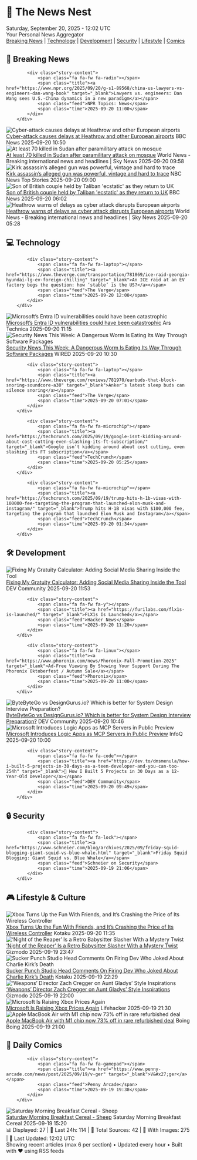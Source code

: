 <!-- Processing 54 RSS feeds at 2025-09-20 12:02:24 UTC -->
<!-- Processing: XKCD -->
<!-- Processing: Saturday Morning Breakfast Cereal -->
<!-- Processing: Penny Arcade -->
<!-- Processing: Garfield -->
<!-- Processing: Questionable Content -->
<!-- Processing: BBC World News -->
<!-- Processing: BBC Breaking News -->
<!-- Processing: NPR News -->
<!-- Processing: Associated Press Breaking -->
<!-- Processing: NBC News Breaking -->
<!-- Processing: Guardian World News -->
<!-- Processing: Sky News World -->
<!-- Processing: The Verge -->
<!-- Processing: Ars Technica -->
<!-- Processing: Slashdot -->
<!-- Processing: Lobsters Python -->
<!-- Processing: Hacker News -->
<!-- Processing: Dev.to -->
<!-- Processing: Phoronix Linux News -->
<!-- Processing: It's FOSS -->
<!-- Processing: Linux.com -->
<!-- Processing: Red Hat Blog -->
<!-- Processing: GitHub Blog -->
<!-- Processing: InfoQ -->
<!-- Processing: The Pragmatic Engineer -->
<!-- Processing: Kotaku -->
<!-- Processing: Boing Boing -->
<!-- Processing: Schneier on Security -->
<!-- Generated 9 new posts out of 28 feeds processed -->
<div class="newspaper-header">
    <h1 class="newspaper-title">📰 The News Nest</h1>
    <div class="newspaper-date">Saturday, September 20, 2025 - 12:02 UTC</div>
    <div class="newspaper-subtitle">Your Personal News Aggregator</div>
</div>

<div class="newspaper-nav">
    <a href="#breaking">Breaking News</a> |
    <a href="#tech">Technology</a> |
    <a href="#dev">Development</a> |
    <a href="#security">Security</a> |
    <a href="#lifestyle">Lifestyle</a> |
    <a href="#webcomics">Comics</a>
</div>

<div class="news-section breaking-news" id="breaking">
<h2 class="section-header">🚨 Breaking News</h2>
<div class="stories-container">
<div class="story">
            
            <div class="story-content">
                <span class="fa fa-fw fa-radio"></span>
                <span class="title"><a href="https://www.npr.org/2025/09/20/g-s1-89568/china-us-lawyers-vs-engineers-dan-wang-book" target="_blank">Lawyers vs. engineers: Dan Wang sees U.S.-China dynamics in a new paradigm</a></span>
                <span class="feed">NPR Topics: News</span>
                <span class="time">2025-09-20 11:00</span>
            </div>
        </div>
<div class="story">
            <img src="https://ichef.bbci.co.uk/ace/standard/240/cpsprodpb/4d98/live/11cab050-960e-11f0-9cf6-cbf3e73ce2b9.jpg" alt="Cyber-attack causes delays at Heathrow and other European airports" class="story-image" loading="lazy" onerror="this.style.display='none'">
            <div class="story-content">
                <span class="fa fa-fw fa-flag"></span>
                <span class="title"><a href="https://www.bbc.com/news/articles/c3drpgv33pxo?at_medium=RSS&at_campaign=rss" target="_blank">Cyber-attack causes delays at Heathrow and other European airports</a></span>
                <span class="feed">BBC News</span>
                <span class="time">2025-09-20 10:50</span>
            </div>
        </div>
<div class="story">
            <img src="https://e3.365dm.com/25/09/1920x1080/skynews-sudan-rsf-sudan-army_7026005.png?20250920113206" alt="At least 70 killed in Sudan after paramilitary attack on mosque" class="story-image" loading="lazy" onerror="this.style.display='none'">
            <div class="story-content">
                <span class="fa fa-fw fa-satellite"></span>
                <span class="title"><a href="https://news.sky.com/story/at-least-70-killed-in-sudan-after-paramilitary-attack-on-mosque-13434497" target="_blank">At least 70 killed in Sudan after paramilitary attack on mosque</a></span>
                <span class="feed">World News - Breaking international news and headlines | Sky News</span>
                <span class="time">2025-09-20 09:58</span>
            </div>
        </div>
<div class="story">
            <img src="https://media-cldnry.s-nbcnews.com/image/upload/t_fit_1500w/rockcms/2025-09/250911-charlie-kirk-investigation-mn-1241-a18d95.jpg" alt="Kirk assassin’s alleged gun was powerful, vintage and hard to trace" class="story-image" loading="lazy" onerror="this.style.display='none'">
            <div class="story-content">
                <span class="fa fa-fw fa-broadcast-tower"></span>
                <span class="title"><a href="https://www.nbcnews.com/news/us-news/kirk-assassins-alleged-gun-was-powerful-vintage-hard-trace-rcna231334" target="_blank">Kirk assassin’s alleged gun was powerful, vintage and hard to trace</a></span>
                <span class="feed">NBC News Top Stories</span>
                <span class="time">2025-09-20 09:00</span>
            </div>
        </div>
<div class="story">
            <img src="https://ichef.bbci.co.uk/ace/standard/240/cpsprodpb/8658/live/2f0ef280-95ea-11f0-90f2-5f87cb020b24.jpg" alt="Son of British couple held by Taliban &#x27;ecstatic&#x27; as they return to UK" class="story-image" loading="lazy" onerror="this.style.display='none'">
            <div class="story-content">
                <span class="fa fa-fw fa-flag"></span>
                <span class="title"><a href="https://www.bbc.com/news/articles/cly6ve2dg66o?at_medium=RSS&at_campaign=rss" target="_blank">Son of British couple held by Taliban &#x27;ecstatic&#x27; as they return to UK</a></span>
                <span class="feed">BBC News</span>
                <span class="time">2025-09-20 06:02</span>
            </div>
        </div>
<div class="story">
            <img src="https://e3.365dm.com/25/03/1920x1080/skynews-heathrow-tarmac-airplanes_6862901.jpg?20250321081313" alt="Heathrow warns of delays as cyber attack disrupts European airports" class="story-image" loading="lazy" onerror="this.style.display='none'">
            <div class="story-content">
                <span class="fa fa-fw fa-satellite"></span>
                <span class="title"><a href="https://news.sky.com/story/heathrow-warns-of-delays-as-cyber-attack-disrupts-european-airports-13434407" target="_blank">Heathrow warns of delays as cyber attack disrupts European airports</a></span>
                <span class="feed">World News - Breaking international news and headlines | Sky News</span>
                <span class="time">2025-09-20 05:28</span>
            </div>
        </div>
</div>
</div>
<div class="news-section tech-news" id="tech">
<h2 class="section-header">💻 Technology</h2>
<div class="stories-container">
<div class="story">
            
            <div class="story-content">
                <span class="fa fa-fw fa-laptop"></span>
                <span class="title"><a href="https://www.theverge.com/transportation/781869/ice-raid-georgia-hyundai-lg-ev-foreign-chilling" target="_blank">An ICE raid at an EV factory begs the question: how ‘stable’ is the US?</a></span>
                <span class="feed">The Verge</span>
                <span class="time">2025-09-20 12:00</span>
            </div>
        </div>
<div class="story">
            <img src="https://cdn.arstechnica.net/wp-content/uploads/2023/07/getty-microsoft-padlock-500x500.jpg" alt="Microsoft’s Entra ID vulnerabilities could have been catastrophic" class="story-image" loading="lazy" onerror="this.style.display='none'">
            <div class="story-content">
                <span class="fa fa-fw fa-cog"></span>
                <span class="title"><a href="https://arstechnica.com/security/2025/09/microsofts-entra-id-vulnerabilities-could-have-been-catastrophic/" target="_blank">Microsoft’s Entra ID vulnerabilities could have been catastrophic</a></span>
                <span class="feed">Ars Technica</span>
                <span class="time">2025-09-20 11:15</span>
            </div>
        </div>
<div class="story">
            <img src="https://media.wired.com/photos/68cddca0d2de985e53a79870/master/pass/Security-News-Roundup-Dangerous-Worm-Is-Eating-Its-Way-Through-Software-Packages-SecurityMCDDUNE_WB090.jpg" alt="Security News This Week: A Dangerous Worm Is Eating Its Way Through Software Packages" class="story-image" loading="lazy" onerror="this.style.display='none'">
            <div class="story-content">
                <span class="fa fa-fw fa-bolt"></span>
                <span class="title"><a href="https://www.wired.com/story/a-dangerous-worm-is-eating-its-way-through-software-packages/" target="_blank">Security News This Week: A Dangerous Worm Is Eating Its Way Through Software Packages</a></span>
                <span class="feed">WIRED</span>
                <span class="time">2025-09-20 10:30</span>
            </div>
        </div>
<div class="story">
            
            <div class="story-content">
                <span class="fa fa-fw fa-laptop"></span>
                <span class="title"><a href="https://www.theverge.com/reviews/781970/earbuds-that-block-snoring-soundcore-a30" target="_blank">Anker’s latest sleep buds can silence snoring</a></span>
                <span class="feed">The Verge</span>
                <span class="time">2025-09-20 07:01</span>
            </div>
        </div>
<div class="story">
            
            <div class="story-content">
                <span class="fa fa-fw fa-microchip"></span>
                <span class="title"><a href="https://techcrunch.com/2025/09/19/google-isnt-kidding-around-about-cost-cutting-even-slashing-its-ft-subscription/" target="_blank">Google isn’t kidding around about cost cutting, even slashing its FT subscription</a></span>
                <span class="feed">TechCrunch</span>
                <span class="time">2025-09-20 05:25</span>
            </div>
        </div>
<div class="story">
            
            <div class="story-content">
                <span class="fa fa-fw fa-microchip"></span>
                <span class="title"><a href="https://techcrunch.com/2025/09/19/trump-hits-h-1b-visas-with-100000-fee-targeting-the-program-that-launched-elon-musk-and-instagram/" target="_blank">Trump hits H-1B visas with $100,000 fee, targeting the program that launched Elon Musk and Instagram</a></span>
                <span class="feed">TechCrunch</span>
                <span class="time">2025-09-20 01:34</span>
            </div>
        </div>
</div>
</div>
<div class="news-section dev-news" id="dev">
<h2 class="section-header">🛠️ Development</h2>
<div class="stories-container">
<div class="story">
            <img src="https://media2.dev.to/dynamic/image/width=800%2Cheight=%2Cfit=scale-down%2Cgravity=auto%2Cformat=auto/https%3A%2F%2Fdev-to-uploads.s3.amazonaws.com%2Fuploads%2Farticles%2Fnhg1nuxajl6joy3lsyt7.png" alt="Fixing My Gratuity Calculator: Adding Social Media Sharing Inside the Tool" class="story-image" loading="lazy" onerror="this.style.display='none'">
            <div class="story-content">
                <span class="fa fa-fw fa-code"></span>
                <span class="title"><a href="https://dev.to/ahsan_aman_fc0573aefd4526/fixing-my-gratuity-calculator-adding-social-media-sharing-inside-the-tool-5f67" target="_blank">Fixing My Gratuity Calculator: Adding Social Media Sharing Inside the Tool</a></span>
                <span class="feed">DEV Community</span>
                <span class="time">2025-09-20 11:53</span>
            </div>
        </div>
<div class="story">
            
            <div class="story-content">
                <span class="fa fa-fw fa-y"></span>
                <span class="title"><a href="https://furilabs.com/flx1s-is-launched/" target="_blank">FLX1s Is Launched</a></span>
                <span class="feed">Hacker News</span>
                <span class="time">2025-09-20 11:20</span>
            </div>
        </div>
<div class="story">
            
            <div class="story-content">
                <span class="fa fa-fw fa-linux"></span>
                <span class="title"><a href="https://www.phoronix.com/news/Phoronix-Fall-Promotion-2025" target="_blank">Ad-Free Viewing By Showing Your Support During The Phoronix Oktoberfest / Autumn Sale</a></span>
                <span class="feed">Phoronix</span>
                <span class="time">2025-09-20 11:00</span>
            </div>
        </div>
<div class="story">
            <img src="https://media2.dev.to/dynamic/image/width=800%2Cheight=%2Cfit=scale-down%2Cgravity=auto%2Cformat=auto/https%3A%2F%2Fdev-to-uploads.s3.amazonaws.com%2Fuploads%2Farticles%2F5cr5ipoljprbxsx9phb6.png" alt="ByteByteGo vs DesignGurus.io? Which is better for System Design Interview Preparation?" class="story-image" loading="lazy" onerror="this.style.display='none'">
            <div class="story-content">
                <span class="fa fa-fw fa-code"></span>
                <span class="title"><a href="https://dev.to/somadevtoo/bytebytego-vs-designgurusio-which-is-better-for-system-design-interview-preparation-2e1o" target="_blank">ByteByteGo vs DesignGurus.io? Which is better for System Design Interview Preparation?</a></span>
                <span class="feed">DEV Community</span>
                <span class="time">2025-09-20 10:46</span>
            </div>
        </div>
<div class="story">
            <img src="https://res.infoq.com/news/2025/09/microsoft-logic-apps-mcp-servers/en/headerimage/generatedHeaderImage-1758189743474.jpg" alt="Microsoft Introduces Logic Apps as MCP Servers in Public Preview" class="story-image" loading="lazy" onerror="this.style.display='none'">
            <div class="story-content">
                <span class="fa fa-fw fa-info-circle"></span>
                <span class="title"><a href="https://www.infoq.com/news/2025/09/microsoft-logic-apps-mcp-servers/?utm_campaign=infoq_content&utm_source=infoq&utm_medium=feed&utm_term=global" target="_blank">Microsoft Introduces Logic Apps as MCP Servers in Public Preview</a></span>
                <span class="feed">InfoQ</span>
                <span class="time">2025-09-20 10:00</span>
            </div>
        </div>
<div class="story">
            
            <div class="story-content">
                <span class="fa fa-fw fa-code"></span>
                <span class="title"><a href="https://dev.to/dmsmenula/how-i-built-5-projects-in-30-days-as-a-teen-developer-and-you-can-too-254h" target="_blank">🚀 How I Built 5 Projects in 30 Days as a 12-Year-Old Developer</a></span>
                <span class="feed">DEV Community</span>
                <span class="time">2025-09-20 09:49</span>
            </div>
        </div>
</div>
</div>
<div class="news-section security-news" id="security">
<h2 class="section-header">🔒 Security</h2>
<div class="stories-container">
<div class="story">
            
            <div class="story-content">
                <span class="fa fa-fw fa-lock"></span>
                <span class="title"><a href="https://www.schneier.com/blog/archives/2025/09/friday-squid-blogging-giant-squid-vs-blue-whale.html" target="_blank">Friday Squid Blogging: Giant Squid vs. Blue Whale</a></span>
                <span class="feed">Schneier on Security</span>
                <span class="time">2025-09-19 21:06</span>
            </div>
        </div>
</div>
</div>
<div class="news-section lifestyle-news" id="lifestyle">
<h2 class="section-header">🎮 Lifestyle & Culture</h2>
<div class="stories-container">
<div class="story">
            <img src="https://kotaku.com/app/uploads/2025/08/xbox-controller.jpg" alt="Xbox Turns Up the Fun With Friends, and It’s Crashing the Price of Its Wireless Controller" class="story-image" loading="lazy" onerror="this.style.display='none'">
            <div class="story-content">
                <span class="fa fa-fw fa-gamepad"></span>
                <span class="title"><a href="https://kotaku.com/xbox-turns-up-the-fun-with-friends-and-its-crashing-the-price-of-its-wireless-controller-2000627438" target="_blank">Xbox Turns Up the Fun With Friends, and It’s Crashing the Price of Its Wireless Controller</a></span>
                <span class="feed">Kotaku</span>
                <span class="time">2025-09-20 11:35</span>
            </div>
        </div>
<div class="story">
            <img src="https://gizmodo.com/app/uploads/2025/09/NightoftheReapertop.jpg" alt="‘Night of the Reaper’ Is a Retro Babysitter Slasher With a Mystery Twist" class="story-image" loading="lazy" onerror="this.style.display='none'">
            <div class="story-content">
                <span class="fa fa-fw fa-computer"></span>
                <span class="title"><a href="https://gizmodo.com/night-of-the-reaper-is-a-retro-babysitter-slasher-with-a-mystery-twist-2000658477" target="_blank">‘Night of the Reaper’ Is a Retro Babysitter Slasher With a Mystery Twist</a></span>
                <span class="feed">Gizmodo</span>
                <span class="time">2025-09-19 23:47</span>
            </div>
        </div>
<div class="story">
            <img src="https://kotaku.com/app/uploads/2025/09/sucker-punch.jpg" alt="Sucker Punch Studio Head Comments On Firing Dev Who Joked About Charlie Kirk’s Death" class="story-image" loading="lazy" onerror="this.style.display='none'">
            <div class="story-content">
                <span class="fa fa-fw fa-gamepad"></span>
                <span class="title"><a href="https://kotaku.com/sucker-punch-charlie-kirk-ghost-yotei-sony-2000627290" target="_blank">Sucker Punch Studio Head Comments On Firing Dev Who Joked About Charlie Kirk’s Death</a></span>
                <span class="feed">Kotaku</span>
                <span class="time">2025-09-19 22:29</span>
            </div>
        </div>
<div class="story">
            <img src="https://gizmodo.com/app/uploads/2025/09/Gladys.jpg" alt="‘Weapons’ Director Zach Cregger on Aunt Gladys’ Style Inspirations" class="story-image" loading="lazy" onerror="this.style.display='none'">
            <div class="story-content">
                <span class="fa fa-fw fa-computer"></span>
                <span class="title"><a href="https://gizmodo.com/gladys-weapons-inspiration-twin-peaks-2000661591" target="_blank">‘Weapons’ Director Zach Cregger on Aunt Gladys’ Style Inspirations</a></span>
                <span class="feed">Gizmodo</span>
                <span class="time">2025-09-19 22:00</span>
            </div>
        </div>
<div class="story">
            <img src="https://lifehacker.com/imagery/articles/01K5HWJ9BY153E422K8YHVT92S/hero-image.png" alt="Microsoft Is Raising Xbox Prices Again" class="story-image" loading="lazy" onerror="this.style.display='none'">
            <div class="story-content">
                <span class="fa fa-fw fa-life-ring"></span>
                <span class="title"><a href="https://lifehacker.com/entertainment/xbox-is-raising-the-prices-of-it-consoles-again?utm_medium=RSS" target="_blank">Microsoft Is Raising Xbox Prices Again</a></span>
                <span class="feed">Lifehacker</span>
                <span class="time">2025-09-19 21:30</span>
            </div>
        </div>
<div class="story">
            <img src="https://i0.wp.com/boingboing.net/wp-content/uploads/2025/09/Apple-MacBook-Air-13.3-2.jpg?fit=2250%2C1500&amp;quality=60&amp;ssl=1" alt="Apple MacBook Air with M1 chip now 73% off in rare refurbished deal" class="story-image" loading="lazy" onerror="this.style.display='none'">
            <div class="story-content">
                <span class="fa fa-fw fa-arrow-right"></span>
                <span class="title"><a href="https://boingboing.net/2025/09/19/apple-macbook-air-with-m1-chip-now-73-off-in-rare-refurbished-deal.html" target="_blank">Apple MacBook Air with M1 chip now 73% off in rare refurbished deal</a></span>
                <span class="feed">Boing Boing</span>
                <span class="time">2025-09-19 21:00</span>
            </div>
        </div>
</div>
</div>
<div class="news-section webcomics-section" id="webcomics">
<h2 class="section-header">🎨 Daily Comics</h2>
<div class="stories-container">
<div class="story">
            
            <div class="story-content">
                <span class="fa fa-fw fa-gamepad"></span>
                <span class="title"><a href="https://www.penny-arcade.com/news/post/2025/09/19/v-ger" target="_blank">V&#x27;ger</a></span>
                <span class="feed">Penny Arcade</span>
                <span class="time">2025-09-19 19:38</span>
            </div>
        </div>
<div class="story">
            <img src="https://www.smbc-comics.com/comics/1758139904-20250919.png" alt="Saturday Morning Breakfast Cereal - Sheep" class="story-image" loading="lazy" onerror="this.style.display='none'">
            <div class="story-content">
                <span class="fa fa-fw fa-smile"></span>
                <span class="title"><a href="https://www.smbc-comics.com/comic/sheep-2" target="_blank">Saturday Morning Breakfast Cereal - Sheep</a></span>
                <span class="feed">Saturday Morning Breakfast Cereal</span>
                <span class="time">2025-09-19 15:20</span>
            </div>
        </div>
</div>
</div>

<div class="newspaper-footer">
    <div class="stats">
        📊 Displayed: 27 | 📅 Last 24h: 114 | 📡 Total Sources: 42 | 📸 With Images: 275 |
        🔄 Last Updated: 12:02 UTC
    </div>
    <div class="footer-note">
        Showing recent articles (max 6 per section) • Updated every hour • Built with ❤️ using RSS feeds
    </div>
</div>
